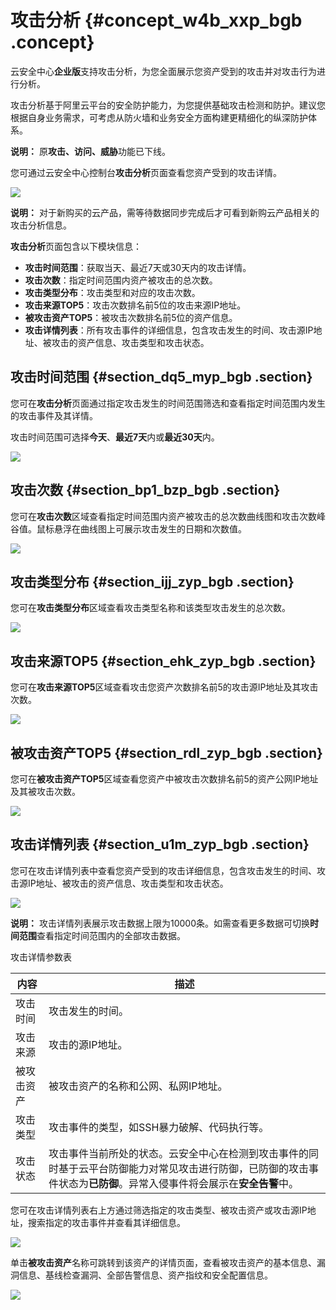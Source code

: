# 攻击分析 {#concept_w4b_xxp_bgb .concept}

云安全中心**企业版**支持攻击分析，为您全面展示您资产受到的攻击并对攻击行为进行分析。

攻击分析基于阿里云平台的安全防护能力，为您提供基础攻击检测和防护。建议您根据自身业务需求，可考虑从防火墙和业务安全方面构建更精细化的纵深防护体系。

**说明：** 原**攻击、访问、威胁**功能已下线。

您可通过云安全中心控制台**攻击分析**页面查看您资产受到的攻击详情。

![](http://static-aliyun-doc.oss-cn-hangzhou.aliyuncs.com/assets/img/78510/155315342033918_zh-CN.png)

**说明：** 对于新购买的云产品，需等待数据同步完成后才可看到新购云产品相关的攻击分析信息。

**攻击分析**页面包含以下模块信息：

-   **攻击时间范围**：获取当天、最近7天或30天内的攻击详情。
-   **攻击次数**：指定时间范围内资产被攻击的总次数。
-   **攻击类型分布**：攻击类型和对应的攻击次数。
-   **攻击来源TOP5**：攻击次数排名前5位的攻击来源IP地址。
-   **被攻击资产TOP5**：被攻击次数排名前5位的资产信息。
-   **攻击详情列表**：所有攻击事件的详细信息，包含攻击发生的时间、攻击源IP地址、被攻击的资产信息、攻击类型和攻击状态。

## 攻击时间范围 {#section_dq5_myp_bgb .section}

您可在**攻击分析**页面通过指定攻击发生的时间范围筛选和查看指定时间范围内发生的攻击事件及其详情。

攻击时间范围可选择**今天**、**最近7天**内或**最近30天**内。

![](http://static-aliyun-doc.oss-cn-hangzhou.aliyuncs.com/assets/img/78510/155315342033920_zh-CN.png)

## 攻击次数 {#section_bp1_bzp_bgb .section}

您可在**攻击次数**区域查看指定时间范围内资产被攻击的总次数曲线图和攻击次数峰谷值。鼠标悬浮在曲线图上可展示攻击发生的日期和次数值。

![](http://static-aliyun-doc.oss-cn-hangzhou.aliyuncs.com/assets/img/78510/155315342033921_zh-CN.png)

## 攻击类型分布 {#section_ijj_zyp_bgb .section}

您可在**攻击类型分布**区域查看攻击类型名称和该类型攻击发生的总次数。

![](http://static-aliyun-doc.oss-cn-hangzhou.aliyuncs.com/assets/img/78510/155315342133922_zh-CN.png)

## 攻击来源TOP5 {#section_ehk_zyp_bgb .section}

您可在**攻击来源TOP5**区域查看攻击您资产次数排名前5的攻击源IP地址及其攻击次数。

![](http://static-aliyun-doc.oss-cn-hangzhou.aliyuncs.com/assets/img/78510/155315342133923_zh-CN.png)

## 被攻击资产TOP5 {#section_rdl_zyp_bgb .section}

您可在**被攻击资产TOP5**区域查看您资产中被攻击次数排名前5的资产公网IP地址及其被攻击次数。

![](http://static-aliyun-doc.oss-cn-hangzhou.aliyuncs.com/assets/img/78510/155315342133925_zh-CN.png)

## 攻击详情列表 {#section_u1m_zyp_bgb .section}

您可在攻击详情列表中查看您资产受到的攻击详细信息，包含攻击发生的时间、攻击源IP地址、被攻击的资产信息、攻击类型和攻击状态。

![](http://static-aliyun-doc.oss-cn-hangzhou.aliyuncs.com/assets/img/78510/155315342133926_zh-CN.png)

**说明：** 攻击详情列表展示攻击数据上限为10000条。如需查看更多数据可切换**时间范围**查看指定时间范围内的全部攻击数据。

攻击详情参数表

|内容|描述|
|--|--|
|攻击时间|攻击发生的时间。|
|攻击来源|攻击的源IP地址。|
|被攻击资产|被攻击资产的名称和公网、私网IP地址。|
|攻击类型|攻击事件的类型，如SSH暴力破解、代码执行等。|
|攻击状态|攻击事件当前所处的状态。云安全中心在检测到攻击事件的同时基于云平台防御能力对常见攻击进行防御，已防御的攻击事件状态为**已防御**。异常入侵事件将会展示在**安全告警**中。|

您可在攻击详情列表右上方通过筛选指定的攻击类型、被攻击资产或攻击源IP地址，搜索指定的攻击事件并查看其详细信息。

![](http://static-aliyun-doc.oss-cn-hangzhou.aliyuncs.com/assets/img/78510/155315342133927_zh-CN.png)

单击**被攻击资产**名称可跳转到该资产的详情页面，查看被攻击资产的基本信息、漏洞信息、基线检查漏洞、全部告警信息、资产指纹和安全配置信息。

![](http://static-aliyun-doc.oss-cn-hangzhou.aliyuncs.com/assets/img/78510/155315342133928_zh-CN.png)

